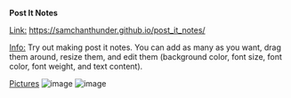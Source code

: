 **Post It Notes** 

<ins>Link:</ins> https://samchanthunder.github.io/post_it_notes/

<ins>Info:</ins> Try out making post it notes. You can add as many as you want, drag them around, resize them, and edit them (background color, font size, font color, font weight, and text content).

<ins>Pictures</ins>
![image](https://github.com/SamchanThunder/post_it_notes/assets/81918438/dd0d222a-1596-4bb6-9a43-6b85f1f0e254)
![image](https://github.com/SamchanThunder/post_it_notes/assets/81918438/61d70846-16cf-4a43-99e2-8bd5958801e6)



